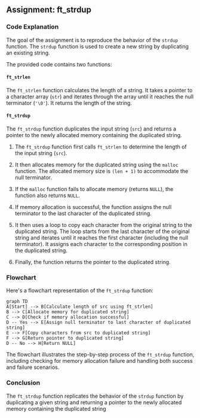 ## Assignment: ft_strdup

### Code Explanation

The goal of the assignment is to reproduce the behavior of the `strdup` function. The `strdup` function is used to create a new string by duplicating an existing string.

The provided code contains two functions:

#### `ft_strlen`

The `ft_strlen` function calculates the length of a string. It takes a pointer to a character array (`str`) and iterates through the array until it reaches the null terminator (`'\0'`). It returns the length of the string.

#### `ft_strdup`

The `ft_strdup` function duplicates the input string (`src`) and returns a pointer to the newly allocated memory containing the duplicated string.

1. The `ft_strdup` function first calls `ft_strlen` to determine the length of the input string (`src`).

2. It then allocates memory for the duplicated string using the `malloc` function. The allocated memory size is `(len + 1)` to accommodate the null terminator.

3. If the `malloc` function fails to allocate memory (returns `NULL`), the function also returns `NULL`.

4. If memory allocation is successful, the function assigns the null terminator to the last character of the duplicated string.

5. It then uses a loop to copy each character from the original string to the duplicated string. The loop starts from the last character of the original string and iterates until it reaches the first character (including the null terminator). It assigns each character to the corresponding position in the duplicated string.

6. Finally, the function returns the pointer to the duplicated string.

### Flowchart

Here's a flowchart representation of the `ft_strdup` function:

```mermaid
graph TD
A[Start] --> B[Calculate length of src using ft_strlen]
B --> C[Allocate memory for duplicated string]
C --> D[Check if memory allocation successful]
D -- Yes --> E[Assign null terminator to last character of duplicated string]
E --> F[Copy characters from src to duplicated string]
F --> G[Return pointer to duplicated string]
D -- No --> H[Return NULL]
```

The flowchart illustrates the step-by-step process of the `ft_strdup` function, including checking for memory allocation failure and handling both success and failure scenarios.

### Conclusion

The `ft_strdup` function replicates the behavior of the `strdup` function by duplicating a given string and returning a pointer to the newly allocated memory containing the duplicated string
